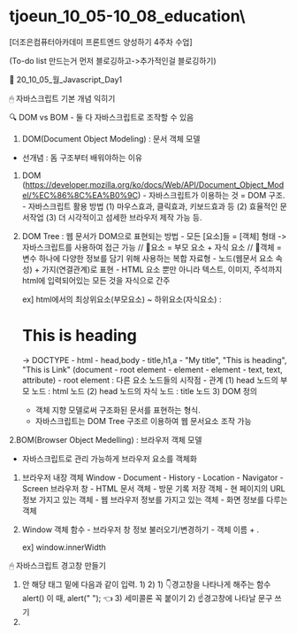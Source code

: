 # tjoeun_10_05-10_08_education\

[더조은컴퓨터아카데미 프론트엔드 양성하기 4주차 수업]

(To-do list 만드는거 먼저 블로깅하고->추가적인걸 블로깅하기)

📆 20_10_05_월_Javascript_Day1

🖱 자바스크립트 기본 개념 익히기

🔍 DOM vs BOM
    - 둘 다 자바스크립트로 조작할 수 있음

1. DOM(Document Object Modeling) : 문서 객체 모델
  - 선개념 : 돔 구조부터 배워야하는 이유

  1) DOM (https://developer.mozilla.org/ko/docs/Web/API/Document_Object_Model/%EC%86%8C%EA%B0%9C)
    - 자바스크립트가 이용하는 것 = DOM 구조.
    - 자바스크립트 활용 방법
      (1) 마우스효과, 클릭효과, 키보드효과 등
      (2) 효율적인 문서작업
      (3) 더 시각적이고 섬세한 브라우저 제작 가능 등.

  2) DOM Tree : 웹 문서가 DOM으로 표현되는 방법
    - 모든 [요소]들 = [객체] 형태 -> 자바스크립트를 사용하여 접근 가능
      // 💬요소 = 부모 요소 + 자식 요소
      // 💬객체 = 변수 하나에 다양한 정보를 담기 위해 사용하는 복합 자료형
    - 노드(웹문서 요소 속성) + 가지(연결관계)로 표현
    - HTML 요소 뿐만 아니라 텍스트, 이미지, 주석까지 html에 입력되어있는 모든 것을 자식으로 간주  

        ex] html에서의 최상위요소(부모요소) ~ 하위요소(자식요소) : 
          <!DOCTYPE html> 
          <html>
            <head>
              <title>My title</title>
            </head>
            <body>
              <h1>This is heading</h1>
              <a href ="This is Link"></a> 
            </body>
          </html>
        ->  DOCTYPE -     html     - head,body  - title,h1,a - "My title", "This is heading", "This is Link" 
          (document - root element -  element   -   element  -    text,         text,            attribute) 
          - root element : 다른 요소 노드들의 시작점
          - 관계 (1) head 노드의 부모 노드 : html 노드
                 (2) head 노드의 자식 노드 : title 노드
    3) DOM 정의
     - 객체 지향 모델로써 구조화된 문서를 표현하는 형식.
     - 자바스크립트는 DOM Tree 구조르 이용하여 웹 문서요소 조작 가능

2.BOM(Browser Object Medelling) : 브라우저 객체 모델
  - 자바스크립트로 관리 가능하게 브라우저 요소를 객체화

  1) 브라우저 내장 객체
      Window   -    Document   -       History      -            Location               -             Navigator             -        Screen
    브라우저 창 - HTML 문서 객체 - 방문 기록 저장 객체 - 현 페이지의 URL정보 가지고 있는 객체 - 웹 브라우저 정보를 가지고 있는 객체 - 화면 정보를 다루는 객체
  2) Window 객체 함수
    - 브라우저 창 정보 불러오기/변경하기
    - 객체 이름 + . 

        ex] window.innerWidth



🖱 자바스크립트 경고창 만들기

1. <body> 안 해당 태그 밑에 다음과 같이 입력.
    1) <script></script>
    2) <script>
	alert(" ");
      </script>
          1) 👇경고창을 나타나게 해주는 함수 alert()	
    이 때, alert(" ");  👈 3) 세미콜론 꼭 붙이기
              2) ☝경고창에 나타날 문구 쓰기  
2. 
